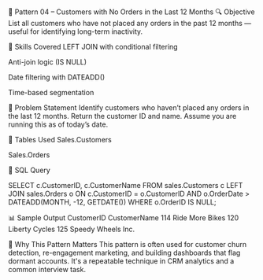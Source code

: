 📘 Pattern 04 – Customers with No Orders in the Last 12 Months
🔍 Objective
List all customers who have not placed any orders in the past 12 months — useful for identifying long-term inactivity.

🧠 Skills Covered
LEFT JOIN with conditional filtering

Anti-join logic (IS NULL)

Date filtering with DATEADD()

Time-based segmentation

🧾 Problem Statement
Identify customers who haven’t placed any orders in the last 12 months. Return the customer ID and name. Assume you are running this as of today’s date.

🧱 Tables Used
Sales.Customers

Sales.Orders

🧮 SQL Query

SELECT 
  c.CustomerID, 
  c.CustomerName 
FROM sales.Customers c
LEFT JOIN sales.Orders o 
  ON c.CustomerID = o.CustomerID
  AND o.OrderDate > DATEADD(MONTH, -12, GETDATE())
WHERE o.OrderID IS NULL;


📊 Sample Output
CustomerID	CustomerName
114	Ride More Bikes
120	Liberty Cycles
125	Speedy Wheels Inc.

🎯 Why This Pattern Matters
This pattern is often used for customer churn detection, re-engagement marketing, and building dashboards that flag dormant accounts. It's a repeatable technique in CRM analytics and a common interview task.
